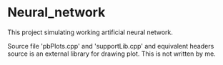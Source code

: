 # Neural_network

This project simulating working artificial neural network.

Source file 'pbPlots.cpp' and 'supportLib.cpp' and equivalent headers source is an external library for drawing plot. This is not written by me.

